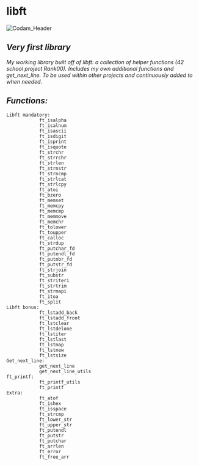 # libft

![Codam_Header](https://user-images.githubusercontent.com/115113929/229160466-ed0125ab-73c4-4789-a31e-36d835bc6489.jpg)


## ***Very first library***

*My working library built off of libft: a collection of helper functions (42 school project Rank00).*
*Includes my own additional functions and get_next_line. To be used within other projects and continuously added to when needed.*

## ***Functions:***

	Libft mandatory:
				ft_isalpha
    			ft_isalnum
    			ft_isascii
    			ft_isdigit
    			ft_isprint
				ft_isquote
    			ft_strchr
    			ft_strrchr
    			ft_strlen
    			ft_strnstr
    			ft_strncmp
    			ft_strlcat
    			ft_strlcpy
    			ft_atoi
    			ft_bzero
    			ft_memset
    			ft_memcpy
    			ft_memcmp
    			ft_memmove
    			ft_memchr
    			ft_tolower
    			ft_toupper
    			ft_calloc
    			ft_strdup
    			ft_putchar_fd
    			ft_putendl_fd
    			ft_putnbr_fd
    			ft_putstr_fd
    			ft_strjoin
    			ft_substr
    			ft_striteri
    			ft_strtrim
    			ft_strmapi
    			ft_itoa
    			ft_split
	Libft bonus:
    			ft_lstadd_back
    			ft_lstadd_front
    			ft_lstclear
    			ft_lstdelone
    			ft_lstiter
    			ft_lstlast
    			ft_lstmap
    			ft_lstnew
    			ft_lstsize
	Get_next_line:
				get_next_line
				get_next_line_utils
	ft_printf:
				ft_printf_utils
				ft_printf
	Extra:
				ft_atof
				ft_ishex
				ft_isspace
				ft_strcmp
				ft_lower_str
				ft_upper_str
				ft_putendl
				ft_putstr
				ft_putchar
				ft_arrlen
				ft_error
				ft_free_arr
